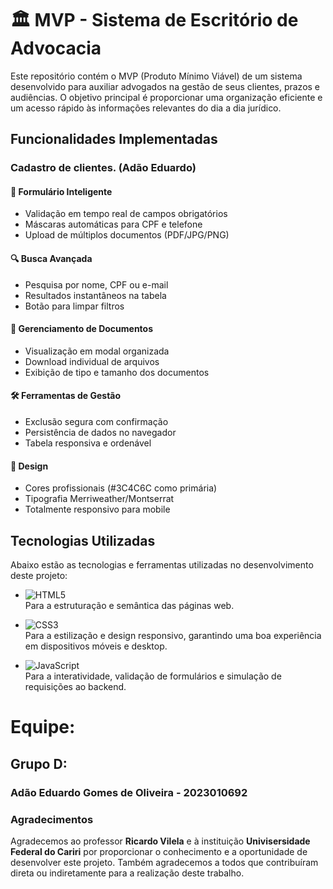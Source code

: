 # 🏛️ MVP - Sistema de Escritório de Advocacia

Este repositório contém o MVP (Produto Mínimo Viável) de um sistema desenvolvido para auxiliar advogados na gestão de seus clientes, prazos e audiências. O objetivo principal é proporcionar uma organização eficiente e um acesso rápido às informações relevantes do dia a dia jurídico.

## Funcionalidades Implementadas

### Cadastro de clientes. (Adão Eduardo)
#### 📝 Formulário Inteligente
- Validação em tempo real de campos obrigatórios
- Máscaras automáticas para CPF e telefone
- Upload de múltiplos documentos (PDF/JPG/PNG)

#### 🔍 Busca Avançada
- Pesquisa por nome, CPF ou e-mail
- Resultados instantâneos na tabela
- Botão para limpar filtros

#### 📂 Gerenciamento de Documentos
- Visualização em modal organizada
- Download individual de arquivos
- Exibição de tipo e tamanho dos documentos

#### 🛠️ Ferramentas de Gestão
- Exclusão segura com confirmação
- Persistência de dados no navegador
- Tabela responsiva e ordenável

#### 🎨 Design
- Cores profissionais (#3C4C6C como primária)
- Tipografia Merriweather/Montserrat
- Totalmente responsivo para mobile


## Tecnologias Utilizadas
Abaixo estão as tecnologias e ferramentas utilizadas no desenvolvimento deste projeto:

- ![HTML5](https://img.shields.io/badge/HTML5-E34F26?style=for-the-badge&logo=html5&logoColor=white)  
  Para a estruturação e semântica das páginas web.

- ![CSS3](https://img.shields.io/badge/CSS3-1572B6?style=for-the-badge&logo=css3&logoColor=white)  
  Para a estilização e design responsivo, garantindo uma boa experiência em dispositivos móveis e desktop.

- ![JavaScript](https://img.shields.io/badge/JavaScript-F7DF1E?style=for-the-badge&logo=javascript&logoColor=black)  
  Para a interatividade, validação de formulários e simulação de requisições ao backend.


# Equipe:
## Grupo D:
### Adão Eduardo Gomes de Oliveira - 2023010692


### Agradecimentos
Agradecemos ao professor **Ricardo Vilela** e à instituição **Univisersidade Federal do Cariri** por proporcionar o conhecimento e a oportunidade de desenvolver este projeto. Também agradecemos a todos que contribuíram direta ou indiretamente para a realização deste trabalho.

